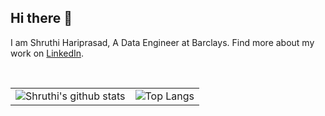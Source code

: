 ## Hi there 👋

I am Shruthi Hariprasad, A Data Engineer at Barclays. Find more about my work on [LinkedIn](https://www.linkedin.com/in/h-shruthi/).


<br />

| | |
| ------------------------------------------------------------------------ | ------------------------------------------------------------- |
| ![Shruthi's github stats](https://github-readme-stats.vercel.app/api?username=h-shruthi&show_icons=true&theme=algolia&count_private=true) | ![Top Langs](https://github-readme-stats.vercel.app/api/top-langs/?username=h-shruthi&theme=algolia) 


<br />
